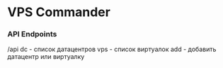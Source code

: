# VPS Commander

### API Endpoints

/api
dc - список датацентров
vps - список виртуалок
add - добавить датацентр или виртуалку

